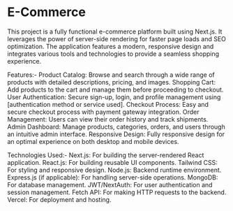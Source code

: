 # E-Commerce
This project is a fully functional e-commerce platform built using Next.js. It leverages the power of server-side rendering for faster page loads and SEO optimization. The application features a modern, responsive design and integrates various tools and technologies to provide a seamless shopping experience.

Features:-
Product Catalog: Browse and search through a wide range of products with detailed descriptions, pricing, and images.
Shopping Cart: Add products to the cart and manage them before proceeding to checkout.
User Authentication: Secure sign-up, login, and profile management using [authentication method or service used].
Checkout Process: Easy and secure checkout process with payment gateway integration.
Order Management: Users can view their order history and track shipments.
Admin Dashboard: Manage products, categories, orders, and users through an intuitive admin interface.
Responsive Design: Fully responsive design for an optimal experience on both desktop and mobile devices.

Technologies Used:-
Next.js: For building the server-rendered React application.
React.js: For building reusable UI components.
Tailwind CSS: For styling and responsive design.
Node.js: Backend runtime environment.
Express.js (if applicable): For handling server-side operations.
MongoDB: For database management.
JWT/NextAuth: For user authentication and session management.
Fetch API: For making HTTP requests to the backend.
Vercel: For deployment and hosting.
